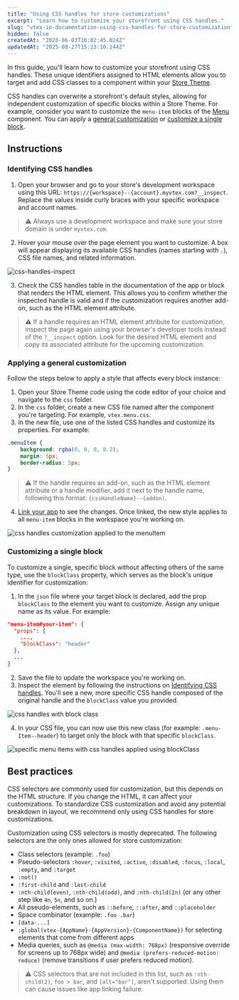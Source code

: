 ```yaml
---
title: "Using CSS handles for store customizations"
excerpt: "Learn how to customize your storefront using CSS handles."
slug: "vtex-io-documentation-using-css-handles-for-store-customization"
hidden: false
createdAt: "2020-06-03T16:02:45.024Z"
updatedAt: "2025-08-27T15:23:10.144Z"
---
```


In this guide, you'll learn how to customize your storefront using CSS handles. These unique identifiers assigned to HTML elements allow you to target and add CSS classes to a component within your [Store Theme](https://developers.vtex.com/docs/guides/vtex-io-documentation-store-theme).

CSS handles can overwrite a storefront's default styles, allowing for independent customization of specific blocks within a Store Theme. For example, consider you want to customize the `menu-item` blocks of the [Menu](https://developers.vtex.com/docs/apps/vtex.menu) component. You can apply a [general customization](#applying-a-general-customization) or [customize a single block](#customizing-a-single-block).

## Instructions

### Identifying CSS handles

1. Open your browser and go to your store's development workspace using this URL: `https://{workspace}--{account}.myvtex.com?__inspect`. Replace the values inside curly braces with your specific workspace and account names.

  >⚠️ Always use a development workspace and make sure your store domain is under `myvtex.com`.

2. Hover your mouse over the page element you want to customize. A box will appear displaying its available CSS handles (names starting with `.`), CSS file names, and related information.

  ![css-handles-inspect](https://cdn.jsdelivr.net/gh/vtexdocs/dev-portal-content@main/images/vtex-io-documentation-using-css-handles-for-store-customization-0.png)

3. Check the CSS handles table in the documentation of the app or block that renders the HTML element. This allows you to confirm whether the inspected handle is valid and if the customization requires another add-on, such as the HTML element attribute.

  >⚠️ If a handle requires an HTML element attribute for customization, inspect the page again using your browser's developer tools instead of the `?__inspect` option. Look for the desired HTML element and copy its associated attribute for the upcoming customization.

### Applying a general customization

Follow the steps below to apply a style that affects every block instance:

1. Open your Store Theme code using the code editor of your choice and navigate to the `css` folder.
2. In the `css` folder, create a new CSS file named after the component you're targeting. For example, `vtex.menu.css`.
3. In the new file, use one of the listed CSS handles and customize its properties. For example:

  ```css
  .menuItem {  
      background: rgba(0, 0, 0, 0.2);
      margin: 5px;
      border-radius: 5px;
  }
  ```

  >⚠️ If the handle requires an add-on, such as the HTML element attribute or a handle modifier, add it next to the handle name, following this format: `{cssHandleName}--{addon)`.

4. [Link your app](https://developers.vtex.com/docs/guides/vtex-io-documentation-linking-an-app) to see the changes. Once linked, the new style applies to all `menu-item` blocks in the workspace you're working on.

  ![css handles customization applied to the menuItem](https://cdn.jsdelivr.net/gh/vtexdocs/dev-portal-content@main/images/vtex-io-documentation-using-css-handles-for-store-customization-1.png)

### Customizing a single block

To customize a single, specific block without affecting others of the same type, use the  `blockClass` property, which serves as the block's unique identifier for customization:

1. In the `json` file where your target block is declared, add the prop `blockClass` to the element you want to customize. Assign any unique name as its value. For example:

  ```json mark=4
  "menu-item#your-item": {
    "props": {
      ...,
      "blockClass": "header"
    },
    ...
  }
  ```

2. Save the file to update the workspace you're working on.
3. Inspect the element by following the instructions on [Identifying CSS handles](#identifying-css-handles). You'll see a new, more specific CSS handle composed of the original handle and the `blockClass` value you provided.

  ![css handles with block class](https://cdn.jsdelivr.net/gh/vtexdocs/dev-portal-content@main/images/vtex-io-documentation-using-css-handles-for-store-customization-2.png)

4. In your CSS file, you can now use this new class (for example: `.menu-Item--header`) to target only the block with that specific `blockClass`.

  ![specific menu items with css handles applied using blockClass](https://cdn.jsdelivr.net/gh/vtexdocs/dev-portal-content@main/images/vtex-io-documentation-using-css-handles-for-store-customization-3.png)

## Best practices

CSS selectors are commonly used for customization, but this depends on the HTML structure. If you change the HTML, it can affect your customizations. To standardize CSS customization and avoid any potential breakdown in layout, we recommend only using CSS handles for store customizations.

Customization using CSS selectors is mostly deprecated. The following selectors are the only ones allowed for store customization:

- Class selectors (example: `.foo`)
- Pseudo-selectors `:hover`, `:visited`, `:active`, `:disabled`, `:focus`, `:local`, `:empty`, and `:target`
- `:not()`
- `:first-child` and `:last-child`
- `:nth-child(even)`, `:nth-child(odd)`, and `:nth-child(2n)` (or any other step like `4n`, `5n`, and so on.)
- All pseudo-elements, such as  `::before`, `::after`, and `::placeholder`
- Space combinator (example: `.foo .bar`)
- `[data-...]`
- `:global(vtex-{AppName}-{AppVersion}-{ComponentName})` for selecting elements that come from different apps
- Media queries, such as `@media (max-width: 768px)` (responsive override for screens up to 768px wide) and `@media (prefers-reduced-motion: reduce)` (remove transitions if user prefers reduced motion).

>⚠️ CSS selectors that are not included in this list, such as `:nth-child(2)`, `foo > bar`, and `[alt="bar"]`, aren't supported. Using them can cause issues like app linking failure.
